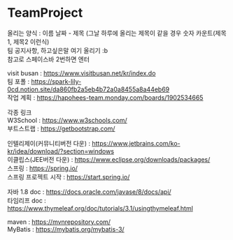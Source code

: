 # TeamProject
올리는 양식 : 이름 날짜 - 제목 (그날 하루에 올리는 제목이 같을 경우 숫자 카운트(제목1, 제목2 이런식)  
팀 공지사항, 하고싶은말 여기 올리기 :b  
참고로 스페이스바 2번하면 엔터  
  
visit busan : https://www.visitbusan.net/kr/index.do  
팀 포폴 : https://spark-lily-0cd.notion.site/da860fb2a5eb4b72a0a8455a8a44eb69  
작업 계획 : https://hapohees-team.monday.com/boards/1902534665  
  
  
각종 링크  
W3School : https://www.w3schools.com/  
부트스트랩 :  https://getbootstrap.com/  
  
인텔리제이(커뮤니티버전 다운) : https://www.jetbrains.com/ko-kr/idea/download/?section=windows  
이클립스(JEE버전 다운) : https://www.eclipse.org/downloads/packages/  
스프링 : https://spring.io/  
스프링 프로젝트 시작 : https://start.spring.io/  
  
자바 1.8 doc : https://docs.oracle.com/javase/8/docs/api/  
타임리프 doc : https://www.thymeleaf.org/doc/tutorials/3.1/usingthymeleaf.html  
  
maven : https://mvnrepository.com/    
MyBatis : https://mybatis.org/mybatis-3/  
